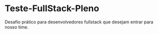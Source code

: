 # Teste-FullStack-Pleno
Desafio prático para desenvolvedores fullstack que desejam entrar para nosso time.
